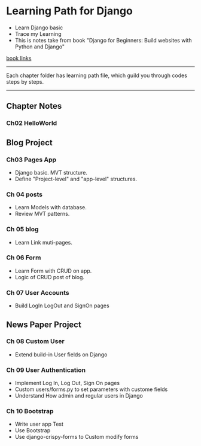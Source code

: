 # Learning Path for Django

* Learn Django basic
* Trace my Learning
* This is notes take from book "Django for Beginners: Build websites with Python and Django"

[book links](https://www.amazon.com/Django-Beginners-Build-websites-Python/dp/1983172669?tag=hackr-20&geniuslink=true)

---
Each chapter folder has learning path file, which guild you through codes steps by steps.

---

## Chapter Notes

### Ch02 HelloWorld

## Blog Project

### Ch03 Pages App

* Django basic. MVT structure.
* Define "Project-level" and "app-level" structures.

### Ch 04 posts

* Learn Models with database.
* Review MVT patterns.

### Ch 05 blog

* Learn Link muti-pages.

### Ch 06 Form

* Learn Form with CRUD on app.
* Logic of CRUD post of blog.

### Ch 07 User Accounts

* Build LogIn LogOut and SignOn pages

## News Paper Project

### Ch 08 Custom User

* Extend build-in User fields on Django

### Ch 09 User Authentication

* Implement Log In, Log Out, Sign On pages
* Custom users/forms.py to set parameters with custome fields
* Understand How admin and regular users in Django

### Ch 10 Bootstrap

* Write user app Test
* Use Bootstrap
* Use django-crispy-forms to Custom modify forms

